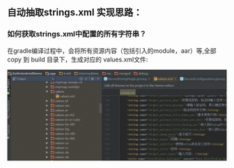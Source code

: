 ## 自动抽取strings.xml 实现思路：

### 如何获取strings.xml中配置的所有字符串？
 在gradle编译过程中，会将所有资源内容（包括引入的module，aar）等,全部 copy 到 build 目录下，生成对应的 values.xml文件:


![value文件路径](https://github.com/zhaoyubetter/MarkdownPhotos/raw/master/img/build_values-.png)